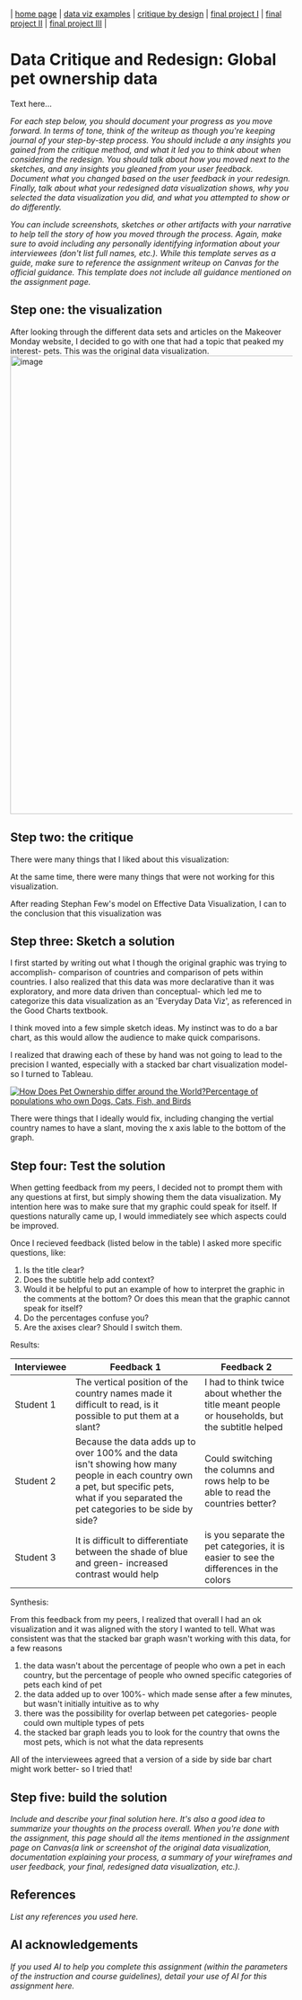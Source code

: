 | [home page](https://cmustudent.github.io/tswd-portfolio-templates/) | [data viz examples](dataviz-examples) | [critique by design](critique-by-design) | [final project I](final-project-part-one) | [final project II](final-project-part-two) | [final project III](final-project-part-three) |

# Data Critique and Redesign: Global pet ownership data
Text here...

_For each step below, you should document your progress as you move forward.  In terms of tone, think of the writeup as though you're keeping journal of your step-by-step process.   You should include a any insights you gained from the critique method, and what it led you to think about when considering the redesign.  You should talk about how you moved next to the sketches, and any insights you gleaned from your user feedback.  Document what you changed based on the user feedback in your redesign.  Finally, talk about what your redesigned data visualization shows, why you selected the data visualization you did, and what you attempted to show or do differently._

_You can include screenshots, sketches or other artifacts with your narrative to help tell the story of how you moved through the process.  Again, make sure to avoid including any personally identifying information about your interviewees (don't list full names, etc.).  While this template serves as a guide, make sure to reference the assignment writeup on Canvas for the official guidance.  This template does not include all guidance mentioned on the assignment page._

## Step one: the visualization

After looking through the different data sets and articles on the Makeover Monday website, I decided to go with one that had a topic that peaked my interest- pets. This was the original data visualization.
<img width="1702" height="816" alt="image" src="https://github.com/user-attachments/assets/2f42c8b4-4fb7-4d6a-a277-38e2f016f7c5" />


## Step two: the critique
There were many things that I liked about this visualization:

At the same time, there were many things that were not working for this visualization.

After reading Stephan Few's model on Effective Data Visualization, I can to the conclusion that this visualization was

## Step three: Sketch a solution
I first started by writing out what I though the original graphic was trying to accomplish- comparison of countries and comparison of pets within countries. I also realized that this data was more declarative than it was exploratory, and more data driven than conceptual- which led me to categorize this data visualization as an 'Everyday Data Viz', as referenced in the Good Charts textbook. 

I think moved into a few simple sketch ideas. My instinct was to do a bar chart, as this would allow the audience to make quick comparisons. 

I realized that drawing each of these by hand was not going to lead to the precision I wanted, especially with a stacked bar chart visualization model- so I turned to Tableau. 

<div class='tableauPlaceholder' id='viz1758060552891' style='position: relative'><noscript><a href='#'><img alt='How Does Pet Ownership differ around the World?Percentage of populations who own Dogs, Cats, Fish, and Birds ' src='https:&#47;&#47;public.tableau.com&#47;static&#47;images&#47;Pe&#47;PetOwnership-Version1&#47;version1&#47;1_rss.png' style='border: none' /></a></noscript><object class='tableauViz'  style='display:none;'><param name='host_url' value='https%3A%2F%2Fpublic.tableau.com%2F' /> <param name='embed_code_version' value='3' /> <param name='site_root' value='' /><param name='name' value='PetOwnership-Version1&#47;version1' /><param name='tabs' value='no' /><param name='toolbar' value='yes' /><param name='static_image' value='https:&#47;&#47;public.tableau.com&#47;static&#47;images&#47;Pe&#47;PetOwnership-Version1&#47;version1&#47;1.png' /> <param name='animate_transition' value='yes' /><param name='display_static_image' value='yes' /><param name='display_spinner' value='yes' /><param name='display_overlay' value='yes' /><param name='display_count' value='yes' /><param name='language' value='en-US' /></object></div>

There were things that I ideally would fix, including changing the vertial country names to have a slant, moving the x axis lable to the bottom of the graph. 

## Step four: Test the solution

When getting feedback from my peers, I decided not to prompt them with any questions at first, but simply showing them the data visualization. My intention here was to make sure that my graphic could speak for itself. If questions naturally came up, I would immediately see which aspects could be improved.

Once I recieved feedback (listed below in the table) I asked more specific questions, like:

1) Is the title clear?
2) Does the subtitle help add context?
3) Would it be helpful to put an example of how to interpret the graphic in the comments at the bottom? Or does this mean that the graphic cannot speak for itself?
4) Do the percentages confuse you?
5) Are the axises clear? Should I switch them. 


Results: 


| Interviewee | Feedback 1 | Feedback 2 |
|-------------|------------|------------|
|  Student 1  |    The vertical position of the country names made it difficult to read, is it possible to put them at a slant?    |     I had to think twice about whether the title meant people or households, but the subtitle helped    | 
|  Student 2  |      Because the data adds up to over 100% and the data isn't showing how many people in each country own a pet, but specific pets, what if you separated the pet categories to be side by side?       |  Could switching the columns and rows help to be able to read the countries better?  | Is there a reason you chose to organize your data this way?- showing dogs?  |
|  Student 3  |    It is difficult to differentiate between the shade of blue and green- increased contrast would help        |   is you separate the pet categories, it is easier to see the differences in the colors     |

Synthesis: 

From this feedback from my peers, I realized that overall I had an ok visualization and it was aligned with the story I wanted to tell. What was consistent was that the stacked bar graph wasn't working with this data, for a few reasons
1) the data wasn't about the percentage of people who own a pet in each country, but the percentage of people who owned specific categories of pets each kind of pet
2) the data added up to over 100%- which made sense after a few minutes, but wasn't initially intuitive as to why
3) there was the possibility for overlap between pet categories- people could own multiple types of pets
4) the stacked bar graph leads you to look for the country that owns the most pets, which is not what the data represents

All of the interviewees agreed that a version of a side by side bar chart might work better- so I tried that!


## Step five: build the solution

_Include and describe your final solution here. It's also a good idea to summarize your thoughts on the process overall. When you're done with the assignment, this page should all the items mentioned in the assignment page on Canvas(a link or screenshot of the original data visualization, documentation explaining your process, a summary of your wireframes and user feedback, your final, redesigned data visualization, etc.)._

## References
_List any references you used here._

## AI acknowledgements
_If you used AI to help you complete this assignment (within the parameters of the instruction and course guidelines), detail your use of AI for this assignment here._

